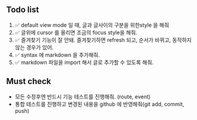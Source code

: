 ## Todo list
1. ✅ default view mode 일 때, 글과 글사이의 구분을 위한style 을 해줘 
2. ✅ 글위에 cursor 를 올리면 조금의 focus style을 해줘. 
3. ✅ 즐겨찾기 기능이 잘 안돼. 즐겨찾기하면 refresh 되고, 순서가 바뀌고, 동작하지 않는 경우가 있어. 
4. ✅ syntax 에 markdown 을 추가해줘. 
5. ✅ markdown 파일을 import 해서 글로 추가할 수 있도록 해줘. 

## Must check
- 모든 수정후엔 반드시 기능 테스트를 진행해줘. (route, event)
- 통합 테스트를 진행하고 변경된 내용을 github 에 반영해줘(git add, commit, push)

